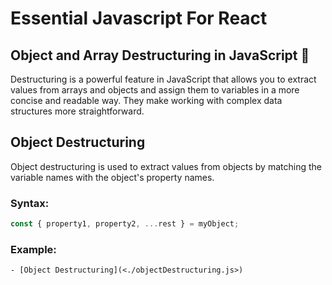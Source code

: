 # Essential Javascript For React

## Object and Array Destructuring in JavaScript 🚀

Destructuring is a powerful feature in JavaScript that allows you to extract values from arrays and objects and assign them to variables in a more concise and readable way. They make working with complex data structures more straightforward.

## Object Destructuring

Object destructuring is used to extract values from objects by matching the variable names with the object's property names.

### Syntax:

```javascript
const { property1, property2, ...rest } = myObject;
```

### Example:

    - [Object Destructuring](<./objectDestructuring.js>)
